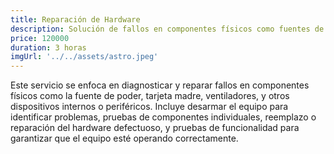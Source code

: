 ```yaml
---
title: Reparación de Hardware
description: Solución de fallos en componentes físicos como fuentes de poder, tarjetas madre, y otros dispositivos periféricos.
price: 120000
duration: 3 horas
imgUrl: '../../assets/astro.jpeg'
---
```


Este servicio se enfoca en diagnosticar y reparar fallos en componentes físicos como la fuente de poder, tarjeta madre, ventiladores, y otros dispositivos internos o periféricos. Incluye desarmar el equipo para identificar problemas, pruebas de componentes individuales, reemplazo o reparación del hardware defectuoso, y pruebas de funcionalidad para garantizar que el equipo esté operando correctamente.
